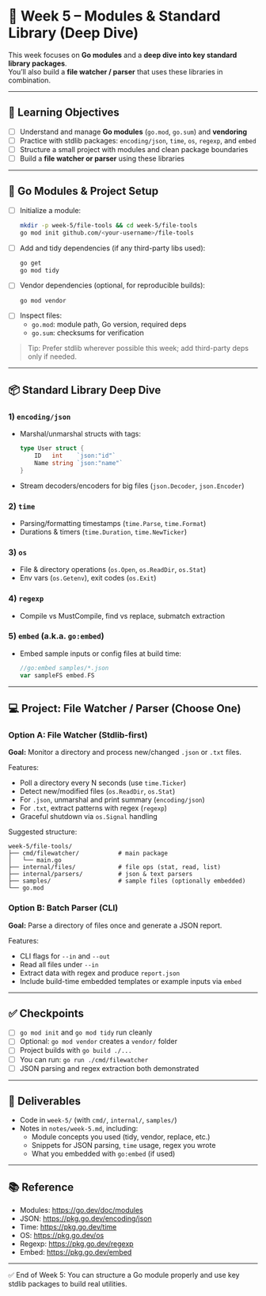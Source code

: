 # 📅 Week 5 – Modules & Standard Library (Deep Dive)

This week focuses on **Go modules** and a **deep dive into key standard library packages**.  
You’ll also build a **file watcher / parser** that uses these libraries in combination.

---

## 🎯 Learning Objectives
- [ ] Understand and manage **Go modules** (`go.mod`, `go.sum`) and **vendoring**
- [ ] Practice with stdlib packages: `encoding/json`, `time`, `os`, `regexp`, and `embed`
- [ ] Structure a small project with modules and clean package boundaries
- [ ] Build a **file watcher or parser** using these libraries

---

## 🧰 Go Modules & Project Setup
- [ ] Initialize a module:
  ```bash
  mkdir -p week-5/file-tools && cd week-5/file-tools
  go mod init github.com/<your-username>/file-tools
  ```
- [ ] Add and tidy dependencies (if any third-party libs used):
  ```bash
  go get
  go mod tidy
  ```
- [ ] Vendor dependencies (optional, for reproducible builds):
  ```bash
  go mod vendor
  ```
- [ ] Inspect files:
  - `go.mod`: module path, Go version, required deps
  - `go.sum`: checksums for verification

> Tip: Prefer stdlib wherever possible this week; add third-party deps only if needed.

---

## 📦 Standard Library Deep Dive

### 1) `encoding/json`
- Marshal/unmarshal structs with tags:
  ```go
  type User struct {
      ID   int    `json:"id"`
      Name string `json:"name"`
  }
  ```
- Stream decoders/encoders for big files (`json.Decoder`, `json.Encoder`)

### 2) `time`
- Parsing/formatting timestamps (`time.Parse`, `time.Format`)
- Durations & timers (`time.Duration`, `time.NewTicker`)

### 3) `os`
- File & directory operations (`os.Open`, `os.ReadDir`, `os.Stat`)
- Env vars (`os.Getenv`), exit codes (`os.Exit`)

### 4) `regexp`
- Compile vs MustCompile, find vs replace, submatch extraction

### 5) `embed` (a.k.a. `go:embed`)
- Embed sample inputs or config files at build time:
  ```go
  //go:embed samples/*.json
  var sampleFS embed.FS
  ```

---

## 💻 Project: File Watcher / Parser (Choose One)

### Option A: File Watcher (Stdlib-first)
**Goal:** Monitor a directory and process new/changed `.json` or `.txt` files.

Features:
- Poll a directory every N seconds (use `time.Ticker`)
- Detect new/modified files (`os.ReadDir`, `os.Stat`)
- For `.json`, unmarshal and print summary (`encoding/json`)
- For `.txt`, extract patterns with regex (`regexp`)
- Graceful shutdown via `os.Signal` handling

Suggested structure:
```
week-5/file-tools/
├── cmd/filewatcher/           # main package
│   └── main.go
├── internal/files/            # file ops (stat, read, list)
├── internal/parsers/          # json & text parsers
├── samples/                   # sample files (optionally embedded)
└── go.mod
```

### Option B: Batch Parser (CLI)
**Goal:** Parse a directory of files once and generate a JSON report.

Features:
- CLI flags for `--in` and `--out`
- Read all files under `--in`
- Extract data with regex and produce `report.json`
- Include build-time embedded templates or example inputs via `embed`

---

## ✅ Checkpoints
- [ ] `go mod init` and `go mod tidy` run cleanly
- [ ] Optional: `go mod vendor` creates a `vendor/` folder
- [ ] Project builds with `go build ./...`
- [ ] You can run: `go run ./cmd/filewatcher`
- [ ] JSON parsing and regex extraction both demonstrated

---

## 📝 Deliverables
- Code in `week-5/` (with `cmd/`, `internal/`, `samples/`)
- Notes in `notes/week-5.md`, including:
  - Module concepts you used (tidy, vendor, replace, etc.)
  - Snippets for JSON parsing, `time` usage, regex you wrote
  - What you embedded with `go:embed` (if used)

---

## 📚 Reference
- Modules: https://go.dev/doc/modules
- JSON: https://pkg.go.dev/encoding/json
- Time: https://pkg.go.dev/time
- OS: https://pkg.go.dev/os
- Regexp: https://pkg.go.dev/regexp
- Embed: https://pkg.go.dev/embed

---

✅ End of Week 5: You can structure a Go module properly and use key stdlib packages to build real utilities.
